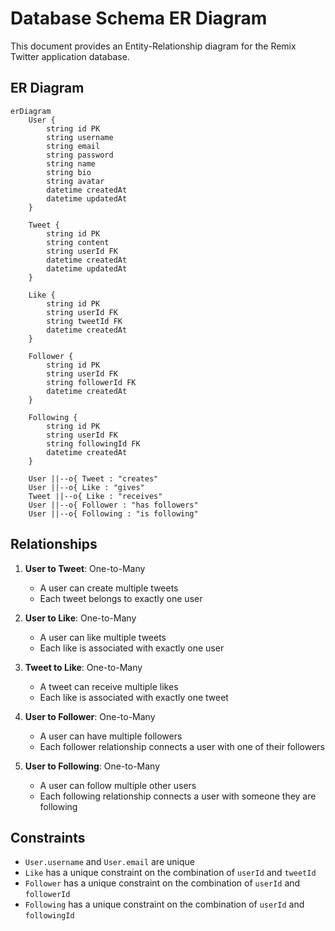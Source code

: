 # Database Schema ER Diagram

This document provides an Entity-Relationship diagram for the Remix Twitter application database.

## ER Diagram

```mermaid
erDiagram
    User {
        string id PK
        string username
        string email
        string password
        string name
        string bio
        string avatar
        datetime createdAt
        datetime updatedAt
    }
    
    Tweet {
        string id PK
        string content
        string userId FK
        datetime createdAt
        datetime updatedAt
    }
    
    Like {
        string id PK
        string userId FK
        string tweetId FK
        datetime createdAt
    }
    
    Follower {
        string id PK
        string userId FK
        string followerId FK
        datetime createdAt
    }
    
    Following {
        string id PK
        string userId FK
        string followingId FK
        datetime createdAt
    }
    
    User ||--o{ Tweet : "creates"
    User ||--o{ Like : "gives"
    Tweet ||--o{ Like : "receives"
    User ||--o{ Follower : "has followers"
    User ||--o{ Following : "is following"
```

## Relationships

1. **User to Tweet**: One-to-Many
   - A user can create multiple tweets
   - Each tweet belongs to exactly one user

2. **User to Like**: One-to-Many
   - A user can like multiple tweets
   - Each like is associated with exactly one user

3. **Tweet to Like**: One-to-Many
   - A tweet can receive multiple likes
   - Each like is associated with exactly one tweet

4. **User to Follower**: One-to-Many
   - A user can have multiple followers
   - Each follower relationship connects a user with one of their followers

5. **User to Following**: One-to-Many
   - A user can follow multiple other users
   - Each following relationship connects a user with someone they are following

## Constraints

- `User.username` and `User.email` are unique
- `Like` has a unique constraint on the combination of `userId` and `tweetId`
- `Follower` has a unique constraint on the combination of `userId` and `followerId`
- `Following` has a unique constraint on the combination of `userId` and `followingId`

